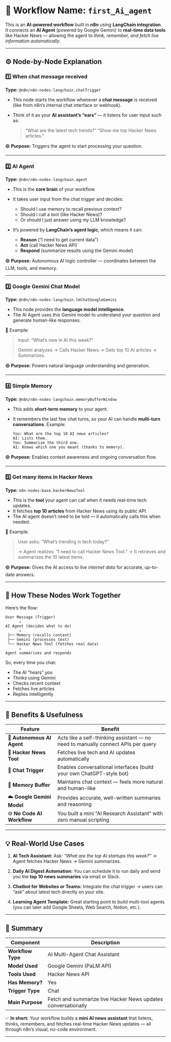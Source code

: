 # 🧠 **Workflow Name:** `first_Ai_agent`

This is an **AI-powered workflow** built in **n8n** using **LangChain integration**.
It connects an **AI Agent** (powered by Google Gemini) to **real-time data tools** like Hacker News — allowing the agent to *think, remember, and fetch live information automatically*.

---

## ⚙️ **Node-by-Node Explanation**

### 1️⃣ **When chat message received**

**Type:** `@n8n/n8n-nodes-langchain.chatTrigger`

* This node starts the workflow whenever a **chat message** is received (like from n8n’s internal chat interface or webhook).
* Think of it as your **AI assistant’s “ears”** — it listens for user input such as:

  > “What are the latest tech trends?”
  > “Show me top Hacker News articles.”

🟢 **Purpose:** Triggers the agent to start processing your question.

---

### 2️⃣ **AI Agent**

**Type:** `@n8n/n8n-nodes-langchain.agent`

* This is the **core brain** of your workflow.

* It takes user input from the chat trigger and decides:

  * Should I use memory to recall previous context?
  * Should I call a tool (like Hacker News)?
  * Or should I just answer using my LLM knowledge?

* It’s powered by **LangChain’s agent logic**, which means it can:

  * **Reason** (“I need to get current data”)
  * **Act** (call Hacker News API)
  * **Respond** (summarize results using the Gemini model)

🟢 **Purpose:** Autonomous AI logic controller — coordinates between the LLM, tools, and memory.

---

### 3️⃣ **Google Gemini Chat Model**

**Type:** `@n8n/n8n-nodes-langchain.lmChatGoogleGemini`

* This node provides the **language model intelligence**.
* The AI Agent uses this Gemini model to understand your question and generate human-like responses.

🧩 Example:

> Input: “What’s new in AI this week?”
>
> Gemini analyzes → Calls Hacker News → Gets top 10 AI articles → Summarizes.

🟢 **Purpose:** Powers natural language understanding and generation.

---

### 4️⃣ **Simple Memory**

**Type:** `@n8n/n8n-nodes-langchain.memoryBufferWindow`

* This adds **short-term memory** to your agent.
* It remembers the last few chat turns, so your AI can handle **multi-turn conversations**.
  Example:

  ```
  You: What are the top 10 AI news articles?
  AI: Lists them.
  You: Summarize the third one.
  AI: Knows which one you meant (thanks to memory).
  ```

🟢 **Purpose:** Enables context awareness and ongoing conversation flow.

---

### 5️⃣ **Get many items in Hacker News**

**Type:** `n8n-nodes-base.hackerNewsTool`

* This is the **tool** your agent can call when it needs real-time tech updates.
* It fetches **top 10 articles** from Hacker News using its public API.
* The AI agent doesn’t need to be told — it automatically calls this when needed.

🧩 Example:

> User asks: “What’s trending in tech today?”
>
> → Agent realizes: “I need to call Hacker News Tool.”
> → It retrieves and summarizes the 10 latest items.

🟢 **Purpose:** Gives the AI access to *live internet data* for accurate, up-to-date answers.

---

## 🔗 **How These Nodes Work Together**

Here’s the flow:

```
User Message (Trigger)
      ↓
AI Agent (decides what to do)
      ↓
 ├── Memory (recalls context)
 ├── Gemini (processes text)
 └── Hacker News Tool (fetches real data)
      ↓
Agent summarizes and responds
```

So, every time you chat:

* The AI “hears” you
* Thinks using Gemini
* Checks recent context
* Fetches live articles
* Replies intelligently

---

## 🚀 **Benefits & Usefulness**

| Feature                    | Benefit                                                                          |
| -------------------------- | -------------------------------------------------------------------------------- |
| 🧠 **Autonomous AI Agent** | Acts like a self-thinking assistant — no need to manually connect APIs per query |
| 📰 **Hacker News Tool**    | Fetches live tech and AI updates automatically                                   |
| 🧏 **Chat Trigger**        | Enables conversational interfaces (build your own ChatGPT-style bot)             |
| 💬 **Memory Buffer**       | Maintains chat context — feels more natural and human-like                       |
| ☁️ **Google Gemini Model** | Provides accurate, well-written summaries and reasoning                          |
| ⚙️ **No Code AI Workflow** | You built a mini “AI Research Assistant” with zero manual scripting              |

---

## 💡 **Real-World Use Cases**

1. **AI Tech Assistant:**
   Ask: *“What are the top AI startups this week?”*
   → Agent fetches Hacker News → Gemini summarizes.

2. **Daily AI Digest Automation:**
   You can schedule it to run daily and send you the **top 10 news summaries** via email or Slack.

3. **Chatbot for Websites or Teams:**
   Integrate the chat trigger → users can “ask” about latest tech directly on your site.

4. **Learning Agent Template:**
   Great starting point to build multi-tool agents (you can later add Google Sheets, Web Search, Notion, etc.).

---

## 🏁 **Summary**

| Component         | Description                                                   |
| ----------------- | ------------------------------------------------------------- |
| **Workflow Type** | AI Multi-Agent Chat Assistant                                 |
| **Model Used**    | Google Gemini (PaLM API)                                      |
| **Tools Used**    | Hacker News API                                               |
| **Has Memory?**   | Yes                                                           |
| **Trigger Type**  | Chat                                                          |
| **Main Purpose**  | Fetch and summarize live Hacker News updates conversationally |

✅ **In short:**
Your workflow builds a **mini AI news assistant** that listens, thinks, remembers, and fetches real-time Hacker News updates — all through n8n’s visual, no-code environment.

---
